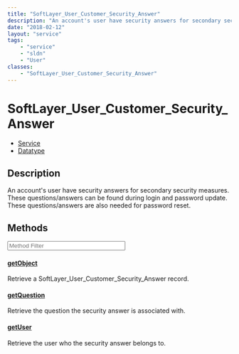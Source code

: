 ```yaml
---
title: "SoftLayer_User_Customer_Security_Answer"
description: "An account's user have security answers for secondary security measures. These questions/answers can be found during log... "
date: "2018-02-12"
layout: "service"
tags:
    - "service"
    - "sldn"
    - "User"
classes:
    - "SoftLayer_User_Customer_Security_Answer"
---
```

# SoftLayer_User_Customer_Security_Answer
<div id='service-datatype'>
    <ul id='sldn-reference-tabs'>
    <li id='service'> <a href='/reference/services/SoftLayer_User_Customer_Security_Answer' >Service</a></li>    <li id='datatype'> <a href='/reference/datatypes/SoftLayer_User_Customer_Security_Answer' >Datatype</a></li>
    </ul>
</div>

## Description


An account's user have security answers for secondary security measures. These questions/answers can be found during login and password update. These questions/answers are also needed for password reset. 



        
<div id="properties" class="content service-content">

## Methods

<div class="view-filters">
    <div class="clearfix">
        <div class="search-input-box">
            <input placeholder="Method Filter" onkeyup="titleSearch(inputId='edit-combine', divId='method-div', elementClass='method-row')" 
                type="text" id="edit-combine" value="" size="30" maxlength="128" class="form-text">
        </div>
    </div>
</div>

<div id="method-div">

<div class="method-row">

#### [getObject](/reference/services/SoftLayer_User_Customer_Security_Answer/getObject)
Retrieve a SoftLayer_User_Customer_Security_Answer record.

</div>

<div class="method-row">

#### [getQuestion](/reference/services/SoftLayer_User_Customer_Security_Answer/getQuestion)
Retrieve the question the security answer is associated with.

</div>

<div class="method-row">

#### [getUser](/reference/services/SoftLayer_User_Customer_Security_Answer/getUser)
Retrieve the user who the security answer belongs to.

</div>
</div>

</div>

